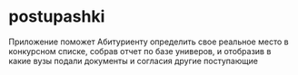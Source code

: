 # postupashki
Приложение поможет Абитуриенту определить свое реальное место в конкурсном списке, собрав отчет по базе универов, и отобразив в какие вузы подали документы и согласия другие поступающие 
